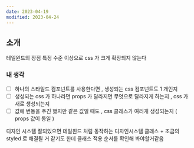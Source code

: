 ```yaml
---
date: 2023-04-19
modified: 2023-04-24
---
```


## 소개

테일윈드의 장점 특정 수준 이상으로 css 가 크게 확장되지 않는다

### 내 생각

- [ ] 하나의 스타일드 컴포넌트를 사용한다면 , 생성되는 css 컴포넌트도 1 개인지
- [ ] 생성되는 css 가 하나라면 props 가 달라지면 무엇으로 달라지게 하는지 , css 가 새로 생성되는지
- [ ] 값에 변동을 주긴 했지만 같은 값일 때도 , css 클래스가 여러개 생성되는지 ( props 값이 동일 )

디자인 시스템 잘되있으면 테일윈드 처럼 동작하는 디자인시스템 클래스 + 조금의 styled 로 해결될 거 같기도 한데 클래스 적용 순서를 확인해 봐야할거같음
